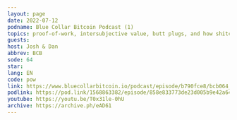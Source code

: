 ```yaml
---
layout: page
date: 2022-07-12
podname: Blue Collar Bitcoin Podcast (1)
topics: proof-of-work, intersubjective value, butt plugs, and how shitcoins are camouflage for bitcoin
guests: 
host: Josh & Dan
abbrev: BCB
sode: 64
star: 
lang: EN
code: pow
link: https://www.bluecollarbitcoin.io/podcast/episode/b790fce8/bcb064_gigi-a-100x-improvement-in-money-part-1-pre-piss
podlink: https://pod.link/1568863382/episode/858e833773de23d005b9e42a640b1d9e
youtube: https://youtu.be/T0x31le-0hU
archive: https://archive.ph/eAD61
---
```


